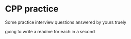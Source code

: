 # CPP practice
 Some practice interview questions answered by yours truely

going to write a readme for each in a second